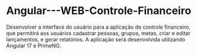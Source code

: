 # Angular---WEB-Controle-Financeiro
Desenvolver a interface do usuário para a aplicação de controle financeiro, que permitirá aos usuários cadastrar pessoas, grupos, metas, criar e editar lançamentos, e gerar relatórios. A aplicação será desenvolvida utilizando Angular 17 e PrimeNG.
